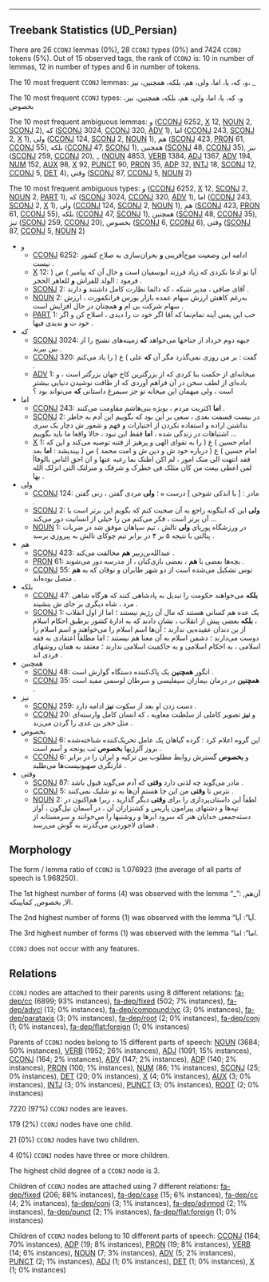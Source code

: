

--------------------------------------------------------------------------------

## Treebank Statistics (UD_Persian)

There are 26 `CCONJ` lemmas (0%), 28 `CCONJ` types (0%) and 7424 `CCONJ` tokens (5%).
Out of 15 observed tags, the rank of `CCONJ` is: 10 in number of lemmas, 12 in number of types and 6 in number of tokens.

The 10 most frequent `CCONJ` lemmas: و، که، یا، اما، ولی، هم، بلکه، همچنین، نیز، _

The 10 most frequent `CCONJ` types:  و، که، یا، اما، ولی، هم، بلکه، همچنین، نیز، بخصوص

The 10 most frequent ambiguous lemmas: و ([CCONJ]() 6252, [X]() 12, [NOUN]() 2, [SCONJ]() 2), که ([SCONJ]() 3024, [CCONJ]() 320, [ADV]() 1), اما ([CCONJ]() 243, [SCONJ]() 2, [X]() 1), ولی ([CCONJ]() 124, [SCONJ]() 2, [NOUN]() 1), هم ([SCONJ]() 423, [PRON]() 61, [CCONJ]() 55), بلکه ([CCONJ]() 47, [SCONJ]() 1), همچنین ([SCONJ]() 48, [CCONJ]() 35), نیز ([SCONJ]() 259, [CCONJ]() 20), _ ([NOUN]() 4853, [VERB]() 1384, [ADJ]() 1367, [ADV]() 194, [NUM]() 152, [AUX]() 98, [X]() 92, [PUNCT]() 90, [PRON]() 35, [ADP]() 32, [INTJ]() 18, [SCONJ]() 12, [CCONJ]() 5, [DET]() 4), وقتی ([SCONJ]() 87, [CCONJ]() 5, [NOUN]() 2)

The 10 most frequent ambiguous types:  و ([CCONJ]() 6252, [X]() 12, [SCONJ]() 2, [NOUN]() 2, [PART]() 1), که ([SCONJ]() 3024, [CCONJ]() 320, [ADV]() 1), اما ([CCONJ]() 243, [SCONJ]() 2, [X]() 1), ولی ([CCONJ]() 124, [SCONJ]() 2, [NOUN]() 1), هم ([SCONJ]() 423, [PRON]() 61, [CCONJ]() 55), بلکه ([CCONJ]() 47, [SCONJ]() 1), همچنین ([SCONJ]() 48, [CCONJ]() 35), نیز ([SCONJ]() 259, [CCONJ]() 20), بخصوص ([SCONJ]() 6, [CCONJ]() 6), وقتی ([SCONJ]() 87, [CCONJ]() 5, [NOUN]() 2)


* و
  * [CCONJ]() 6252: ادامه این وضعیت موج‌آفرینی <b>و</b> بحران‌سازی به صلاح کشور نیست .
  * [X]() 12: آیا تو ادعا نکردی که زیاد فرزند ابوسفیان است و حال آن که پیامبر ) ص ( فرمود : الولد للفراش <b>و</b> للعاهر الحجر .
  * [SCONJ]() 2: آقای صافی ، مدیر شبکه ، که دائما نظارت کامل داشتند <b>و</b> دارند .
  * [NOUN]() 2: به‌رغم کاهش ارزش سهام عمده بازار بورس فرانکفورت ، ارزش سهام شرکت بی ام <b>و</b> همچنان در حال افزایش است .
  * [PART]() 1: خب این یعنی آینه تمام‌نما که آقا اگر خود ت را دیدی ، اصلاح کن و اگر خود ت <b>و</b> ندیدی فبها .
* که
  * [SCONJ]() 3024: جبهه دوم خرداد از جناحها می‌خواهد <b>که</b> زمینه‌های تشنج را از بین ببرند .
  * [CCONJ]() 320: گفت : بر من روزی نمی‌گذرد مگر آن <b>که</b> علی ) ع ( را یاد می‌کنم .
  * [ADV]() 1: میخانه‌ای از حکمت بنا کردی که از بزرگترین کاخ جهان بزرگتر است ، و باده‌ای از لطف سخن در آن فراهم آوردی که از طاقت نوشیدن دنیایی بیشتر است ، ولی میهمان این میخانه تو جز سیمرغ داستانی <b>که</b> می‌تواند بود ؟
* اما
  * [CCONJ]() 243: <b>اما</b> اکثریت مردم ، بویژه بنی‌هاشم مقاومت می‌کنند .
  * [SCONJ]() 2: در بیست قسمت بعدی ، سعی بر این بود که بگوییم این آدم به خاطر نداشتن اراده و استفاده نکردن از اختیارات و فهم و شعور ش دچار یک سری اشتباهات در زندگی شده ، <b>اما</b> فقط این نبود ، حالا واقعا ما باید بگوییم …
  * [X]() 1: امام حسین ) ع ( را به تقوای الهی و پرهیز از فتنه توصیه می‌کند و این که امام حسین ) ع ( درباره خود ش و دین ش و امت محمد ) ص ( بیندیشد : <b>اما</b> بعد فقد انتهت الی منک امور ، لم اکن اظنک بما رغبه عنها و ان احق الناس بالوفاأ لمن اعطی بیعث من کان مثلک فی خطرک و شرفک و منزلتک التی انزلک الله بها .
* ولی
  * [CCONJ]() 124: مادر : [ با اندکی شوخی ] درست ه ؛ <b>ولی</b> مردی گفتن ، زنی گفتن .
  * [SCONJ]() 2: <b>ولی</b> این که اینگونه راجع به آن صحبت کنم که بگویم این برتر است یا آن برتر است ، فکر می‌کنم من را خیلی از انسانیت دور می‌کند …
  * [NOUN]() 1: در ورزشگاه پوریای <b>ولی</b> تالش ، تیم سپاهان موفق شد در ضربات پنالتی با نتیجه ۵ بر ۴ در برابر تیم چوکای تالش به پیروزی برسد .
* هم
  * [SCONJ]() 423: عبدالله‌بن‌زبیر <b>هم</b> مخالفت می‌کند .
  * [PRON]() 61: بچه‌ها بعضی با <b>هم</b> ، بعضی بازی‌کنان ، از مدرسه دور می‌شوند .
  * [CCONJ]() 55: توس تشکیل می‌شده است از دو شهر طابران و نوقان که به <b>هم</b> متصل بوده‌اند .
* بلکه
  * [CCONJ]() 47: <b>بلکه</b> می‌خواهند حکومت را تبدیل به پادشاهی کنند که هرگاه شاهی مرد ، شاه دیگری بر جای ش بنشیند .
  * [SCONJ]() 1: یک عده هم کسانی هستند که مال آن رژیم نیستند ؛ اما از اول انقلاب ، <b>بلکه</b> بعضی پیش از انقلاب ، نشان دادند که به ادارهٔ کشور برطبق احکام اسلام از بن دندان عقیده‌یی ندارند ؛ آن‌ها اسم اسلام را می‌خواهند و اسم اسلام را دوست می‌دارند ؛ دشمن اسلام به آن معنا هم نیستند ؛ اما مطلقاً اعتقادی به فقه اسلامی ، به احکام اسلامی و به حاکمیت اسلامی ندارند ؛ معتقد به همان روشهای فردی‌ اند .
* همچنین
  * [SCONJ]() 48: انگور <b>همچنین</b> یک پاک‌کننده دستگاه گوارش است .
  * [CCONJ]() 35: <b>همچنین</b> در درمان بیماران سیفلیسی و سرطان لوسمی مفید است .
* نیز
  * [SCONJ]() 259: دست زدن او بعد از سکوت <b>نیز</b> ادامه دارد .
  * [CCONJ]() 20: و <b>نیز</b> تصویر کاملی از سلطنت معاویه ، که انسان کامل وارسته‌ای مثل حجر بن عدی را گردن می‌زند .
* بخصوص
  * [SCONJ]() 6: این گروه اعلام کرد : گرده گیاهان یک عامل تحریک‌کننده شناخته‌شده بروز آلرژیها <b>بخصوص</b> تب یونجه و آسم است .
  * [CCONJ]() 6: و <b>بخصوص</b> گسترش روابط مطلوب بین ترکیه و ایران را در برابر غارتگری صهیونیست‌ها می‌طلبد .
* وقتی
  * [SCONJ]() 87: مادر می‌گوید چه لذتی دارد <b>وقتی</b> که آدم می‌گوید قبول باشد .
  * [CCONJ]() 5: نترس تا <b>وقتی</b> من این جا هستم آن‌ها به تو شلیک نمی‌کنند .
  * [NOUN]() 2: لطفاً این داستان‌پردازی را برای <b>وقتی</b> دیگر گذارید ، زیرا هم‌اکنون در تپه‌ها و دشتهای پیرامون پاریس و کشتزاران آن ، در آسمان نیل‌گون ، آواز دسته‌جمعی خدایان هنر که سرود ابرها و روشنیها را می‌خوانند و سرمستانه از فضای لاجوردین می‌گذرند به گوش می‌رسد .

## Morphology

The form / lemma ratio of `CCONJ` is 1.076923 (the average of all parts of speech is 1.968250).

The 1st highest number of forms (4) was observed with the lemma “_”: آن‌هم, الا, بخصوص, کمایینکه.

The 2nd highest number of forms (1) was observed with the lemma “آیا”: آیا.

The 3rd highest number of forms (1) was observed with the lemma “اما”: اما.

`CCONJ` does not occur with any features.


## Relations

`CCONJ` nodes are attached to their parents using 8 different relations: [fa-dep/cc]() (6899; 93% instances), [fa-dep/fixed]() (502; 7% instances), [fa-dep/advcl]() (13; 0% instances), [fa-dep/compound:lvc]() (3; 0% instances), [fa-dep/parataxis]() (3; 0% instances), [fa-dep/root]() (2; 0% instances), [fa-dep/conj]() (1; 0% instances), [fa-dep/flat:foreign]() (1; 0% instances)

Parents of `CCONJ` nodes belong to 15 different parts of speech: [NOUN]() (3684; 50% instances), [VERB]() (1952; 26% instances), [ADJ]() (1091; 15% instances), [CCONJ]() (164; 2% instances), [ADV]() (147; 2% instances), [ADP]() (140; 2% instances), [PRON]() (100; 1% instances), [NUM]() (86; 1% instances), [SCONJ]() (25; 0% instances), [DET]() (20; 0% instances), [X]() (4; 0% instances), [AUX]() (3; 0% instances), [INTJ]() (3; 0% instances), [PUNCT]() (3; 0% instances), [ROOT]() (2; 0% instances)

7220 (97%) `CCONJ` nodes are leaves.

179 (2%) `CCONJ` nodes have one child.

21 (0%) `CCONJ` nodes have two children.

4 (0%) `CCONJ` nodes have three or more children.

The highest child degree of a `CCONJ` node is 3.

Children of `CCONJ` nodes are attached using 7 different relations: [fa-dep/fixed]() (206; 88% instances), [fa-dep/case]() (15; 6% instances), [fa-dep/cc]() (4; 2% instances), [fa-dep/conj]() (3; 1% instances), [fa-dep/advmod]() (2; 1% instances), [fa-dep/punct]() (2; 1% instances), [fa-dep/flat:foreign]() (1; 0% instances)

Children of `CCONJ` nodes belong to 10 different parts of speech: [CCONJ]() (164; 70% instances), [ADP]() (19; 8% instances), [PRON]() (19; 8% instances), [VERB]() (14; 6% instances), [NOUN]() (7; 3% instances), [ADV]() (5; 2% instances), [PUNCT]() (2; 1% instances), [ADJ]() (1; 0% instances), [DET]() (1; 0% instances), [X]() (1; 0% instances)

